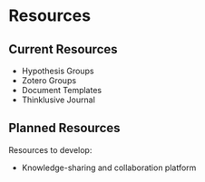 # Resources

## Current Resources

* Hypothesis Groups
* Zotero Groups
* Document Templates
* Thinklusive Journal

## Planned Resources

Resources to develop:

* Knowledge-sharing and collaboration platform



